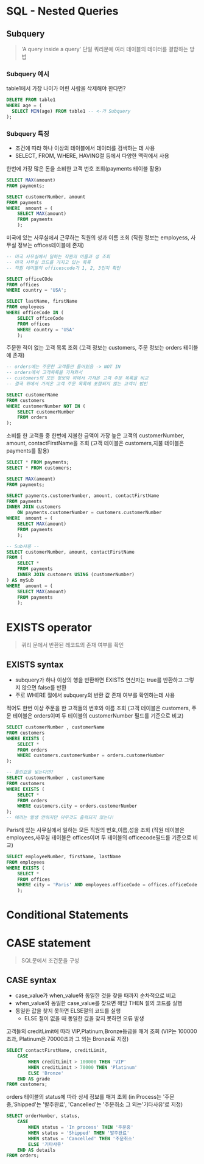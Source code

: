# SQL - Nested Queries
## Subquery
> 'A query inside a query' 단일 쿼리문에 여러 테이블의 데이터를 결합하는 방법

### Subquery 예시
table1에서 가장 나이가 어린 사람을 삭제해야 한다면?
```SQL
DELETE FROM table1
WHERE age = (
  SELECT MIN(age) FROM table1 -- <-가 Subquery
);
```
### Subquery 특징
* 조건에 따라 하나 이상의 테이블에서 데이터를 검색하는 데 사용
* SELECT, FROM, WHERE, HAVING절 등에서 다양한 맥락에서 사용

<!-- SubQuery 문제1 -->
한번에 가장 많은 돈을 소비한 고객 번호 조회(payments 테이블 활용)
```SQL
SELECT MAX(amount)
FROM payments;

SELECT customerNumber, amount
FROM payments
WHERE  amount = (
	SELECT MAX(amount)
	FROM payments
    );
```

<!-- SubQuery 문제2 -->
미국에 있는 사무실에서 근무하는 직원의 성과 이름 조회
(직원 정보는 employess, 사무실 정보는 offices테이블에 존재)
```SQL
-- 미국 사무실에서 일하는 직원의 이름과 성 조회
-- 미국 사무실 코드를 가지고 있는 목록
-- 직원 테이블의 officescode가 1, 2, 3인지 확인

SELECT officeCOde
FROM offices
WHERE country = 'USA';

SELECT lastName, firstName
FROM employees
WHERE officeCode IN (
	SELECT officeCode
	FROM offices
	WHERE country = 'USA'
    );
```
<!-- SubQuery 문제3 -->
주문한 적이 없는 고객 목록 조회
(고객 정보는 customers, 주문 정보는 orders 테이블에 존재)
```SQL
-- orders에는 주문한 고객들만 들어있음 -> NOT IN 
-- orders에서 고객목록을 가져와서
-- customers의 모든 정보와 위에서 가져온 고객 주문 목록을 비교
-- 결국 위에서 가져온 고객 주문 목록에 포함되지 않는 고객이 범인

SELECT customerName
FROM customers
WHERE customerNumber NOT IN (
	SELECT customerNumber
    FROM orders
);
```
<!-- SubQuery 문제4 (문제1 심화문제)-->
소비를 한 고객들 중 한번에 지불한 금액이 가장 높은 고객의 customerNumber, amount, contactFirstName을 조회
(고객 테이블은 customers,지불 테이블은 payments를 활용)
```SQL
SELECT * FROM payments;
SELECT * FROM customers;

SELECT MAX(amount)
FROM payments;

SELECT payments.customerNumber, amount, contactFirstName
FROM payments 
INNER JOIN customers
	ON payments.customerNumber = customers.customerNumber
WHERE  amount = (
	SELECT MAX(amount)
	FROM payments
    );

-- Sub사용 --
SELECT customerNumber, amount, contactFirstName
FROM (
	SELECT *
	FROM payments
	INNER JOIN customers USING (customerNumber)
) AS mySub
WHERE  amount = (
	SELECT MAX(amount)
	FROM payments
    );
```
# **EXISTS** operator
> 쿼리 문에서 반환된 레코드의 존재 여부를 확인

## EXISTS syntax
* subquery가 하나 이상의 행을 반환하면 EXISTS 연산자는 true를 반환하고 그렇지 않으면 false를 반환
* 주로 WHERE 절에서 subquery의 반환 값 존재 여부를 확인하는데 사용

<!-- EXISTS 문제1 -->
적어도 한번 이상 주문을 한 고객들의 번호와 이름 조회
(고객 테이블은 customers, 주문 테이블은 orders이며 두 테이블의 customerNumber 필드를 기준으로 비교)
```SQL
SELECT customerNumber , customerName
FROM customers
WHERE EXISTS (
	SELECT *
    FROM orders
    WHERE customers.customerNumber = orders.customerNumber
);

-- 틀린값을 넣는다면?
SELECT customerNumber , customerName
FROM customers
WHERE EXISTS (
	SELECT *
    FROM orders
    WHERE customers.city = orders.customerNumber
);
-- 에러는 발생 안하지만 아무것도 출력되지 않는다!
```

<!-- EXISTS 문제2 -->
Paris에 있는 사무실에서 일하는 모든 직원의 번호,이름,성을 조회
(직원 테이블은 employees,사무실 테이블은 offices이며 두 테이블의 officecode필드를 기준으로 비교)
```SQL
SELECT employeeNumber, firstName, lastName
FROM employees
WHERE EXISTS (
	SELECT *
	FROM offices
	WHERE city = 'Paris' AND employees.officeCode = offices.officeCode
    );
```

# Conditional Statements

# **CASE** statement
> SQL문에서 조건문을 구성

## CASE syntax
* case_value가 when_value와 동일한 것을 찾을 때까지 순차적으로 비교
* when_value와 동일한 case_value를 찾으면 해당 THEN 절의 코드를 실행
* 동일한 값을 찾지 못하면 ELSE절의 코드를 실행
  * ELSE 절이 없을 때 동일한 값을 찾지 못하면 오류 발생

<!-- CASE 문제1 -->
고객들의 creditLimit에 따라 VIP,Platinum,Bronze등급을 매겨 조회
(VIP는 100000초과, Platinum은 70000초과 그 외는 Bronze로 지정)
```SQL
SELECT contactFirstName, creditLimit,
	CASE
		WHEN creditLimit > 100000 THEN 'VIP'
        WHEN creditLimit > 70000 THEN 'Platinum'
        ELSE 'Bronze'
    END AS grade
FROM customers;
```

<!-- CASE 문제2 -->
orders 테이블의 status에 따라 상세 정보를 매겨 조회
(in Process는 '주문중,'Shipped'는 '발주완료', 'Cancelled'는 '주문취소 그 외는'기타사유'로 지정)
```SQL
SELECT orderNumber, status,
	CASE
		WHEN status = 'In process' THEN '주문중'
        WHEN status = 'Shipped' THEN '발주완료'
        WHEN status = 'Cancelled' THEN '주문취소'
        ELSE '기타사유'
    END AS details
FROM orders;
```